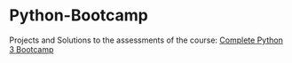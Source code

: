 # Python-Bootcamp
Projects and Solutions to the assessments of the course:
[Complete Python 3 Bootcamp](https://github.com/Pierian-Data/Complete-Python-3-Bootcamp/)
